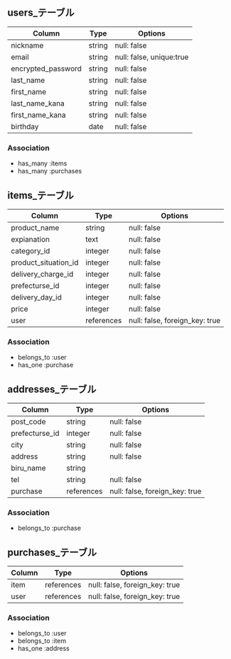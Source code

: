 

## users_テーブル

| Column             | Type       | Options                  |
| ------------------ | ---------- | ------------------------ |
| nickname           | string     | null: false              |
| email              | string     | null: false, unique:true |
| encrypted_password | string     | null: false              |
| last_name          | string     | null: false              |
| first_name         | string     | null: false              |
| last_name_kana     | string     | null: false              |
| first_name_kana    | string     | null: false              |
| birthday           | date       | null: false              |

### Association
- has_many :items
- has_many :purchases

## items_テーブル

| Column               | Type        | Options                        |
| -------------------- | ----------- | ------------------------------ |
| product_name         | string      | null: false                    |
| expianation          | text        | null: false                    |
| category_id          | integer     | null: false                    |
| product_situation_id | integer     | null: false                    |
| delivery_charge_id   | integer     | null: false                    |
| prefecturse_id       | integer     | null: false                    |
| delivery_day_id      | integer     | null: false                    |
| price                | integer     | null: false                    |
| user                 | references  | null: false, foreign_key: true |

### Association
- belongs_to :user
- has_one :purchase

## addresses_テーブル

| Column               | Type       | Options                        |
| -------------------- | ---------- | ------------------------------ |
| post_code            | string     | null: false                    | 
| prefecturse_id       | integer    | null: false                    |
| city                 | string     | null: false                    |
| address              | string     | null: false                    |
| biru_name            | string     |                                |
| tel                  | string     | null: false                    |
| purchase             | references | null: false, foreign_key: true |

### Association
- belongs_to :purchase

## purchases_テーブル

| Column            | Type       | Options                        |
| ----------------- | ---------- | ------------------------------ |
| item              | references | null: false, foreign_key: true |
| user              | references | null: false, foreign_key: true |

### Association
- belongs_to :user
- belongs_to :item
- has_one :address
